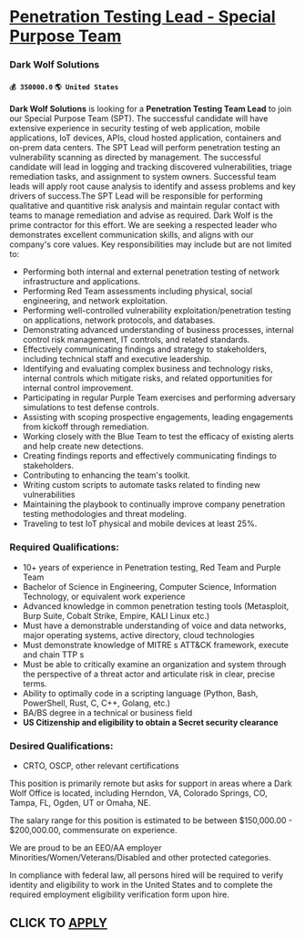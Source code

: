 # [Penetration Testing Lead - Special Purpose Team](https://www.remotewlb.com/apply/penetration-testing-lead-special-purpose-team-56555)  
### Dark Wolf Solutions  
#### `💰 350000.0` `🌎 United States`  

**Dark Wolf Solutions** is looking for a **Penetration Testing Team Lead** to join our Special Purpose Team (SPT). The successful candidate will have extensive experience in security testing of web application, mobile applications, IoT devices, APIs, cloud hosted application, containers and on-prem data centers. The SPT Lead will perform penetration testing an vulnerability scanning as directed by management. The successful candidate will lead in logging and tracking discovered vulnerabilities, triage remediation tasks, and assignment to system owners. Successful team leads will apply root cause analysis to identify and assess problems and key drivers of success.The SPT Lead will be responsible for performing qualitative and quantitive risk analysis and maintain regular contact with teams to manage remediation and advise as required. Dark Wolf is the prime contractor for this effort. We are seeking a respected leader who demonstrates excellent communication skills, and aligns with our
company's core values. Key responsibilities may include but are not limited to:

  * Performing both internal and external penetration testing of network infrastructure and applications.
  * Performing Red Team assessments including physical, social engineering, and network exploitation.
  * Performing well-controlled vulnerability exploitation/penetration testing on applications, network protocols, and databases.
  * Demonstrating advanced understanding of business processes, internal control risk management, IT controls, and related standards.
  * Effectively communicating findings and strategy to stakeholders, including technical staff and executive leadership.
  * Identifying and evaluating complex business and technology risks, internal controls which mitigate risks, and related opportunities for internal control improvement.
  * Participating in regular Purple Team exercises and performing adversary simulations to test defense controls.
  * Assisting with scoping prospective engagements, leading engagements from kickoff through remediation.
  * Working closely with the Blue Team to test the efficacy of existing alerts and help create new detections.
  * Creating findings reports and effectively communicating findings to stakeholders.
  * Contributing to enhancing the team's toolkit.
  * Writing custom scripts to automate tasks related to finding new vulnerabilities
  * Maintaining the playbook to continually improve company penetration testing methodologies and threat modeling.
  * Traveling to test IoT physical and mobile devices at least 25%. 

### Required Qualifications:

  * 10+ years of experience in Penetration testing, Red Team and Purple Team
  * Bachelor of Science in Engineering, Computer Science, Information Technology, or equivalent work experience
  * Advanced knowledge in common penetration testing tools (Metasploit, Burp Suite, Cobalt Strike, Empire, KALI Linux etc.)
  * Must have a demonstrable understanding of voice and data networks, major operating systems, active directory, cloud technologies
  * Must demonstrate knowledge of MITRE s ATT&CK framework, execute and chain TTP s
  * Must be able to critically examine an organization and system through the perspective of a threat actor and articulate risk in clear, precise terms.
  * Ability to optimally code in a scripting language (Python, Bash, PowerShell, Rust, C, C++, Golang, etc.)
  * BA/BS degree in a technical or business field
  * **US Citizenship and eligibility to obtain a Secret security clearance**

### Desired Qualifications:

  * CRTO, OSCP, other relevant certifications

This position is primarily remote but asks for support in areas where a Dark Wolf Office is located, including Herndon, VA, Colorado Springs, CO, Tampa, FL, Ogden, UT or Omaha, NE.  
  
The salary range for this position is estimated to be between $150,000.00 - $200,000.00, commensurate on experience.

We are proud to be an EEO/AA employer Minorities/Women/Veterans/Disabled and other protected categories.  
  
In compliance with federal law, all persons hired will be required to verify identity and eligibility to work in the United States and to complete the required employment eligibility verification form upon hire.  
## CLICK TO [APPLY](https://www.remotewlb.com/apply/penetration-testing-lead-special-purpose-team-56555)

